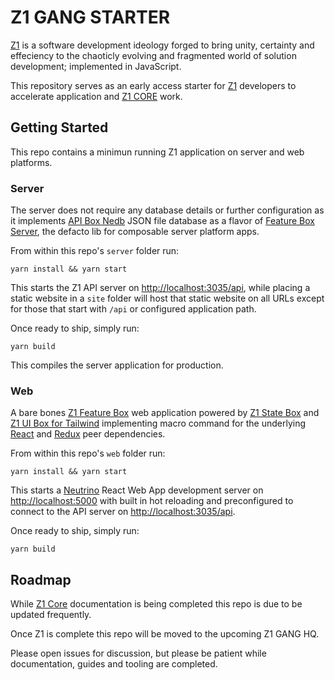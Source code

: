 # Z1 GANG STARTER

[Z1](https://www.npmjs.com/search?q=%40z1) is a software development ideology forged to bring unity, certainty and effeciency to the chaoticly evolving and fragmented world of solution development; implemented in JavaScript.

This repository serves as an early access starter for [Z1](https://www.npmjs.com/search?q=%40z1) developers to accelerate application and [Z1 CORE](https://github.com/SaucecodeOfficial/zero-one-core) work.

## Getting Started

This repo contains a minimun running Z1 application on server and web platforms.

### Server

The server does not require any database details or further configuration as it implements [API Box Nedb](https://github.com/SaucecodeOfficial/zero-one-core/tree/master/libs/api-box-nedb) JSON file database as a flavor of [Feature Box Server](https://github.com/SaucecodeOfficial/zero-one-core/tree/master/libs/feature-box-server-nedb), the defacto lib for composable server platform apps.

From within this repo's ```server``` folder run:
```
yarn install && yarn start
```

This starts the Z1 API server on [http://localhost:3035/api](http://localhost:3035/api), while placing a static website in a ```site``` folder will host that static website on all URLs except for those that start with ```/api``` or configured application path.

Once ready to ship, simply run:
```
yarn build
```

This compiles the server application for production.

### Web

A bare bones [Z1 Feature Box](https://github.com/SaucecodeOfficial/zero-one-core/tree/master/libs/feature-box) web application powered by [Z1 State Box](https://github.com/SaucecodeOfficial/zero-one-core/tree/master/libs/state-box) and [Z1 UI Box for Tailwind](https://github.com/SaucecodeOfficial/zero-one-core/tree/master/libs/ui-box-tailwind) implementing macro command for the underlying [React](https://reactjs.org/) and [Redux](https://redux.js.org/) peer dependencies.

From within this repo's ```web``` folder run:
```
yarn install && yarn start
```

This starts a [Neutrino](https://neutrinojs.org/) React Web App development server on [http://localhost:5000](http://localhost:5000) with built in hot reloading and preconfigured to connect to the API server on [http://localhost:3035/api](http://localhost:3035/api).

Once ready to ship, simply run:
```
yarn build
```

## Roadmap

While [Z1 Core](https://github.com/SaucecodeOfficial/zero-one-core) documentation is being completed this repo is due to be updated frequently.

Once Z1 is complete this repo will be moved to the upcoming Z1 GANG HQ.

Please open issues for discussion, but please be patient while documentation, guides and tooling are completed.


